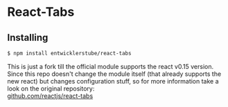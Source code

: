 # React-Tabs

## Installing
```bash
$ npm install entwicklerstube/react-tabs
```

This is just a fork till the official module supports the react v0.15 version.
Since this repo doesn't change the module itself (that already supports the new react) but changes configuration stuff, so for more information take a look on the original repository:</br>
[github.com/reactjs/react-tabs](https://github.com/reactjs/react-tabs)
